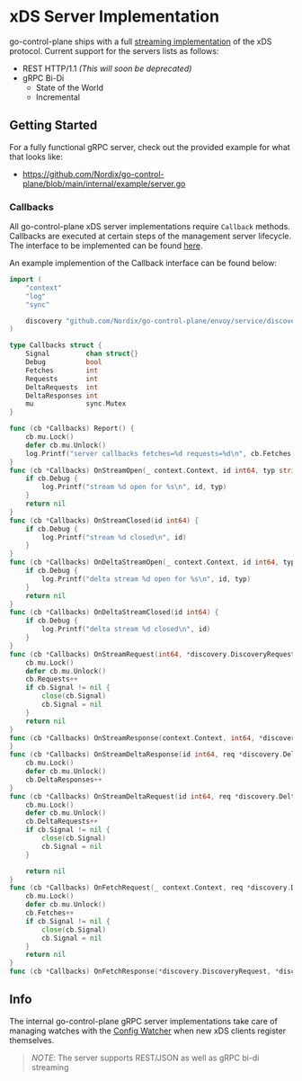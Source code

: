 # xDS Server Implementation

go-control-plane ships with a full [streaming implementation](https://github.com/Nordix/go-control-plane/blob/main/pkg/server/v3/server.go#L175) of the xDS protocol. Current support for the servers lists as follows:
- REST HTTP/1.1 *(This will soon be deprecated)*
- gRPC Bi-Di
	- State of the World
	- Incremental

## Getting Started

For a fully functional gRPC server, check out the provided example for what that looks like:
- https://github.com/Nordix/go-control-plane/blob/main/internal/example/server.go

### Callbacks

All go-control-plane xDS server implementations require `Callback` methods. Callbacks are executed at certain steps of the management server lifecycle. The interface to be implemented can be found [here](https://godoc.org/github.com/Nordix/go-control-plane/pkg/server/v2#Callbacks).

An example implemention of the Callback interface can be found below:
```go
import (
	"context"
	"log"
	"sync"

	discovery "github.com/Nordix/go-control-plane/envoy/service/discovery/v3"
)

type Callbacks struct {
	Signal         chan struct{}
	Debug          bool
	Fetches        int
	Requests       int
	DeltaRequests  int
	DeltaResponses int
	mu             sync.Mutex
}

func (cb *Callbacks) Report() {
	cb.mu.Lock()
	defer cb.mu.Unlock()
	log.Printf("server callbacks fetches=%d requests=%d\n", cb.Fetches, cb.Requests)
}
func (cb *Callbacks) OnStreamOpen(_ context.Context, id int64, typ string) error {
	if cb.Debug {
		log.Printf("stream %d open for %s\n", id, typ)
	}
	return nil
}
func (cb *Callbacks) OnStreamClosed(id int64) {
	if cb.Debug {
		log.Printf("stream %d closed\n", id)
	}
}
func (cb *Callbacks) OnDeltaStreamOpen(_ context.Context, id int64, typ string) error {
	if cb.Debug {
		log.Printf("delta stream %d open for %s\n", id, typ)
	}
	return nil
}
func (cb *Callbacks) OnDeltaStreamClosed(id int64) {
	if cb.Debug {
		log.Printf("delta stream %d closed\n", id)
	}
}
func (cb *Callbacks) OnStreamRequest(int64, *discovery.DiscoveryRequest) error {
	cb.mu.Lock()
	defer cb.mu.Unlock()
	cb.Requests++
	if cb.Signal != nil {
		close(cb.Signal)
		cb.Signal = nil
	}
	return nil
}
func (cb *Callbacks) OnStreamResponse(context.Context, int64, *discovery.DiscoveryRequest, *discovery.DiscoveryResponse) {
}
func (cb *Callbacks) OnStreamDeltaResponse(id int64, req *discovery.DeltaDiscoveryRequest, res *discovery.DeltaDiscoveryResponse) {
	cb.mu.Lock()
	defer cb.mu.Unlock()
	cb.DeltaResponses++
}
func (cb *Callbacks) OnStreamDeltaRequest(id int64, req *discovery.DeltaDiscoveryRequest) error {
	cb.mu.Lock()
	defer cb.mu.Unlock()
	cb.DeltaRequests++
	if cb.Signal != nil {
		close(cb.Signal)
		cb.Signal = nil
	}

	return nil
}
func (cb *Callbacks) OnFetchRequest(_ context.Context, req *discovery.DiscoveryRequest) error {
	cb.mu.Lock()
	defer cb.mu.Unlock()
	cb.Fetches++
	if cb.Signal != nil {
		close(cb.Signal)
		cb.Signal = nil
	}
	return nil
}
func (cb *Callbacks) OnFetchResponse(*discovery.DiscoveryRequest, *discovery.DiscoveryResponse) {}
```

## Info

The internal go-control-plane gRPC server implementations take care of managing watches with the [Config Watcher](https://github.com/Nordix/go-control-plane/blob/main/pkg/cache/v3/cache.go#L45) when new xDS clients register themselves.

> *NOTE*: The server supports REST/JSON as well as gRPC bi-di streaming
